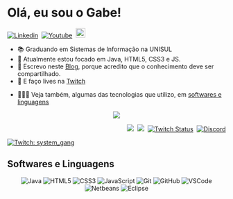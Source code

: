 # Olá, eu sou o Gabe!

[![Linkedin](https://img.shields.io/badge/-LinkedIn-blue?style=flat&logo=Linkedin&logoColor=white)](https://www.linkedin.com/in/gltm-jrsoftwaredeveloper/)&nbsp; [![Youtube](https://img.shields.io/badge/-YouTube-bb0000?style=flat&logo=YouTube&logoColor=white&link=https://www.youtube.com/channel/UC3i5QneYxOtgJUV0e1ZfQAQ/)](https://www.youtube.com/channel/UC3i5QneYxOtgJUV0e1ZfQAQ/)&nbsp; 
[<img src="https://img.shields.io/github/followers/gabrielltmonteiro?label=follow&style=social" height="22" title="Follow me" />](https://github.com/gabrielltmonteiro)&nbsp;


<!--Html-->

<ul>
  <li>📚 Graduando em Sistemas de Informação na UNISUL</li>
  
  <li>🐗 Atualmente estou focado em Java, HTML5, CSS3 e JS.</li>
  <li>📝 Escrevo neste <a href="https://systemgang.blogspot.com" title="System_Gang">Blog</a>, porque acredito que o conhecimento deve ser compartilhado.</li>
  <li>🎥 E faço lives na <a href="https://www.twitch.tv/system_gang" title="Roxinha">Twitch</a></li>
 </ul>
<!--
[Âncora Markdown](#ancora-markdown)          //Âncora Markdown
## Ancora Markdown 
[Âncora Markdown](#section)                  //Âncora Markdown & HTML
## <a name=“section”><a/> Âncora Markdown
<a href="#ancora">Âncora HTML</a>            //Âncora HTML
## <a name=“ancora”><a/> Âncora HTML 
-->

* 👨🏾‍💻 Veja também, algumas das tecnologias que utilizo, em [softwares e linguagens](#softwares-e-linguagens) 

<p align="center"> 
 <a><img src="https://github-readme-stats.vercel.app/api?username=gabrielltmonteiro&show_icons=true&theme=bluewhite" /></a>
</p> 
<p align="right">
 <a href="https://systemgang.blogspot.com/"><img src="https://img.shields.io/twitter/url?color=orange&label=System_Gang&logo=blogger&logoColor=white&style=plastic&url=https%3A%2F%2Fsystemgang.blogspot.com"></a>&nbsp;
 <a href="https://senhordesenvolvedor.wordpress.com/"><img src="https://img.shields.io/twitter/url?color=white&label=Sr.%20Desenvolvedor&logo=wordpress&style=plastic&url=https%3A%2F%2Fsenhordesenvolvedor.wordpress.com%2F"></a>&nbsp;
 <a href="https://twitch.tv/system_gang"><img alt="Twitch Status" src="https://img.shields.io/twitch/status/system_gang?color=d60087&label=Live&logo=twitch&logoColor=white"></a>&nbsp;
 <a href="https://discord.gg/Bu78wBZ"><img alt="Discord" src="https://img.shields.io/discord/750976315880112189?color=green&label=Chat&logo=discord&logoColor=white"></a>
 </p>

[//]: # "Markdown"
[![Twitch: system_gang](https://img.shields.io/badge/-Twitch-blueviolet?style=flat-square&logo=Twitch&logoColor=white&link=https://www.twitch.tv/system_gang)](https://www.twitch.tv/system_gang)

## Softwares e Linguagens  

<p align="center">
<img src="https://img.shields.io/badge/-Java-007396?style=flat-square&logo=java" alt="Java" title="Java"></a>
<img src="https://img.shields.io/badge/-HTML5-E34F26?style=flat-square&logo=html5&logoColor=white" alt="HTML5" title="HTML5"></a>
<img src="https://img.shields.io/badge/-CSS3-1572B6?style=flat-square&logo=css3" alt="CSS3" title="CSS3"></a>
<img src="https://img.shields.io/badge/-JavaScript-black?style=flat-square&logo=javascript" alt="JavaScript" title="JavaScript"></a>
<img src="https://img.shields.io/badge/-Git-black?style=flat-square&logo=git" alt="Git" title="Git"></a>
<img src="https://img.shields.io/badge/-GitHub-181717?style=flat-square&logo=github" alt="GitHub" title="GitHub"></a>
<img src="https://img.shields.io/badge/-VSCode-007ACC?style=flat-square&logo=visual-studio-code&logoColor=white" alt="VSCode" title="VSCode"></a>
<img src="https://img.shields.io/badge/-Netbeans-black?style=flat-square&logo=netbeans-idea&logoColor=white" alt="Netbeans" title="Netbeans"></a>
<img src="https://img.shields.io/badge/-Eclipse-2C2255?style=flat-square&logo=eclipse&logoColor=white" alt="Eclipse" title="Eclipse"></a>
</p>

<!--<a name=“section”><a/>-->
<!--
<p align="center"> 
  <img src="https://github-readme-stats.vercel.app/api/top-langs/?username=gabrielltmonteiro&theme=blue-white"></img>
</p>
-->








<!--
**gabrielltmonteiro/gabrielltmonteiro** is a ✨ _special_ ✨ repository because its `README.md` (this file) appears on your GitHub profile.

Here are some ideas to get you started:

- 🔭 I’m currently working on ...       - 🔭 Atualmente estou trabalhando em ...
- 🌱 I’m currently learning ...         - 🌱 Atualmente estou aprendendo ...
- 👯 I’m looking to collaborate on ...  - 👯 Atualmente estou  colaborando ...
- 🤔 I’m looking for help with ...      - 🤔 Estou procurando por ajuda com ...
- 💬 Ask me about ...                   - 💬 Me pergunto sobre ...
- 📫 How to reach me: ...               - 📫 Como me encontrar: ...
- 😄 Pronouns: ...                      - 😄 ?Pronomes?: ...
- ⚡ Fun fact: ...                      - ⚡ Fatos divertidos: ... 
-->
